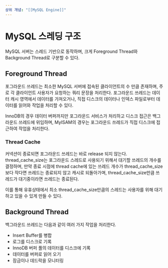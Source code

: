 ```yaml
---
상위 개념: "[[MySQL Engine]]"
---
```

# MySQL 스레딩 구조
MySQL 서버는 스레드 기반으로 동작하며, 크게 Foreground Thread와 Background Thread로 구분할 수 있다.

## Foreground Thread
포그라운드 쓰레드는 최소한 MySQL 서버에 접속된 클라이언트의 수 만큼 존재하며, 주로 각 클라이언트 사용자가 요청하는 쿼리 문장을 처리한다. 포그라운드 쓰레드는 데이터 캐시 영역에서 데이터를 가져오거나, 직접 디스크의 데이터나 인덱스 파일로부터 데이터를 읽어와 작업을 처리할 수 있다.

InnoDB의 경우 데이터 버퍼까지만 포그라운드 서비스가 처리하고 디스크 접근은 백그라운드 쓰레드에 위임하며, MyISAM의 경우는 포그라운드 쓰레드가 직접 디스크에 접근하여 작업을 처리한다.

### Thread Cache
커넥션이 종료되면 포그라운드 쓰레드는 바로 release 되지 않는다. thread_cache_size는 포그라운드 스레드로 사용되기 위해서 대기할 쓰레드의 개수를 결정하며, 만약 종료 시점에 thread cache에 있는 쓰레드 개수가 thread_cache_size보다 작다면 쓰레드는 종료되지 않고 캐시로 되돌아가며, thread_cache_size만큼 쓰레드가 대기중이라면 쓰레드는 종료된다. 

이를 통해  유휴상태에서 최소 thread_cache_size만큼의 스레드는 사용자를 위해 대기하고 있을 수 있게 만들 수 있다.

## Background Thread
백그라운드 쓰레드는 다음과 같이 여러 가지 작업을 처리한다.

* Insert Buffer를 병합
* 로그를 디스크로 기록
* InnoDB 버퍼 풀의 데이터를 디스크에 기록
* 데이터를 버퍼로 읽어 오기
* 잠금이나 데드락을 모니터링